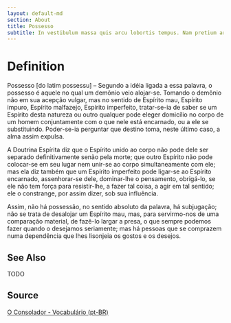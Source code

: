 ```yaml
---
layout: default-md
section: About
title: Possesso
subtitle: In vestibulum massa quis arcu lobortis tempus. Nam pretium arcu in odio vulputate luctus.
---
```


# Definition
Possesso [do latim possessu] – Segundo a idéia ligada a essa palavra, o possesso é aquele no qual um demônio veio alojar-se. Tomando o demônio não em sua acepção vulgar, mas no sentido de Espírito mau, Espírito impuro, Espírito malfazejo, Espírito imperfeito, tratar-se-ia de saber se um Espírito desta natureza ou outro qualquer pode eleger domicílio no corpo de um homem conjuntamente com o que nele está encarnado, ou a ele se substituindo. Poder-se-ia perguntar que destino toma, neste último caso, a alma assim expulsa.

A Doutrina Espírita diz que o Espírito unido ao corpo não pode dele ser separado definitivamente senão pela morte; que outro Espírito não pode colocar-se em seu lugar nem unir-se ao corpo simultaneamente com ele; mas ela diz também que um Espírito imperfeito pode ligar-se ao Espírito encarnado, assenhorar-se dele, dominar-lhe o pensamento, obrigá-lo, se ele não tem força para resistir-lhe, a fazer tal coisa, a agir em tal sentido; ele o constrange, por assim dizer, sob sua influência.

Assim, não há possessão, no sentido absoluto da palavra, há subjugação; não se trata de desalojar um Espírito mau, mas, para servirmo-nos de uma comparação material, de fazê-lo largar a presa, o que sempre podemos fazer quando o desejamos seriamente; mas há pessoas que se comprazem numa dependência que lhes lisonjeia os gostos e os desejos.

## See Also
TODO

## Source
[O Consolador - Vocabulário (pt-BR)](http://www.oconsolador.com.br/linkfixo/vocabulario/principal.html)

